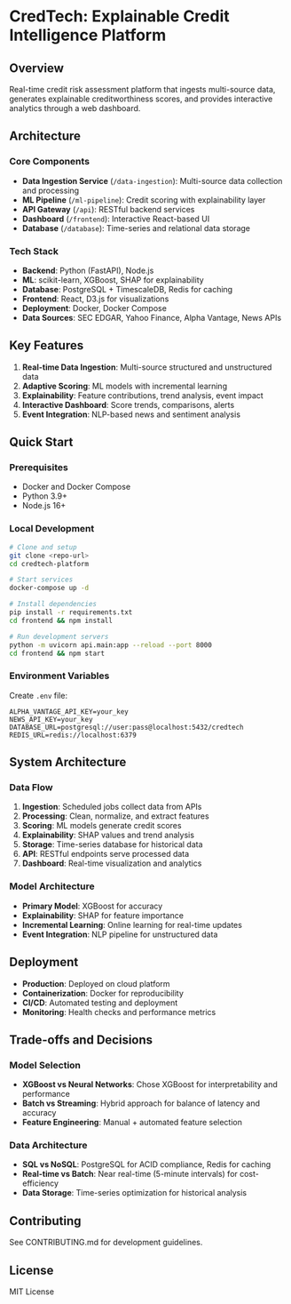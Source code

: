 # CredTech: Explainable Credit Intelligence Platform

## Overview
Real-time credit risk assessment platform that ingests multi-source data, generates explainable creditworthiness scores, and provides interactive analytics through a web dashboard.

## Architecture

### Core Components
- **Data Ingestion Service** (`/data-ingestion`): Multi-source data collection and processing
- **ML Pipeline** (`/ml-pipeline`): Credit scoring with explainability layer
- **API Gateway** (`/api`): RESTful backend services
- **Dashboard** (`/frontend`): Interactive React-based UI
- **Database** (`/database`): Time-series and relational data storage

### Tech Stack
- **Backend**: Python (FastAPI), Node.js
- **ML**: scikit-learn, XGBoost, SHAP for explainability
- **Database**: PostgreSQL + TimescaleDB, Redis for caching
- **Frontend**: React, D3.js for visualizations
- **Deployment**: Docker, Docker Compose
- **Data Sources**: SEC EDGAR, Yahoo Finance, Alpha Vantage, News APIs

## Key Features
1. **Real-time Data Ingestion**: Multi-source structured and unstructured data
2. **Adaptive Scoring**: ML models with incremental learning
3. **Explainability**: Feature contributions, trend analysis, event impact
4. **Interactive Dashboard**: Score trends, comparisons, alerts
5. **Event Integration**: NLP-based news and sentiment analysis

## Quick Start

### Prerequisites
- Docker and Docker Compose
- Python 3.9+
- Node.js 16+

### Local Development
```bash
# Clone and setup
git clone <repo-url>
cd credtech-platform

# Start services
docker-compose up -d

# Install dependencies
pip install -r requirements.txt
cd frontend && npm install

# Run development servers
python -m uvicorn api.main:app --reload --port 8000
cd frontend && npm start
```

### Environment Variables
Create `.env` file:
```
ALPHA_VANTAGE_API_KEY=your_key
NEWS_API_KEY=your_key
DATABASE_URL=postgresql://user:pass@localhost:5432/credtech
REDIS_URL=redis://localhost:6379
```

## System Architecture

### Data Flow
1. **Ingestion**: Scheduled jobs collect data from APIs
2. **Processing**: Clean, normalize, and extract features
3. **Scoring**: ML models generate credit scores
4. **Explainability**: SHAP values and trend analysis
5. **Storage**: Time-series database for historical data
6. **API**: RESTful endpoints serve processed data
7. **Dashboard**: Real-time visualization and analytics

### Model Architecture
- **Primary Model**: XGBoost for accuracy
- **Explainability**: SHAP for feature importance
- **Incremental Learning**: Online learning for real-time updates
- **Event Integration**: NLP pipeline for unstructured data

## Deployment
- **Production**: Deployed on cloud platform
- **Containerization**: Docker for reproducibility
- **CI/CD**: Automated testing and deployment
- **Monitoring**: Health checks and performance metrics

## Trade-offs and Decisions

### Model Selection
- **XGBoost vs Neural Networks**: Chose XGBoost for interpretability and performance
- **Batch vs Streaming**: Hybrid approach for balance of latency and accuracy
- **Feature Engineering**: Manual + automated feature selection

### Data Architecture
- **SQL vs NoSQL**: PostgreSQL for ACID compliance, Redis for caching
- **Real-time vs Batch**: Near real-time (5-minute intervals) for cost-efficiency
- **Data Storage**: Time-series optimization for historical analysis

## Contributing
See CONTRIBUTING.md for development guidelines.

## License
MIT License